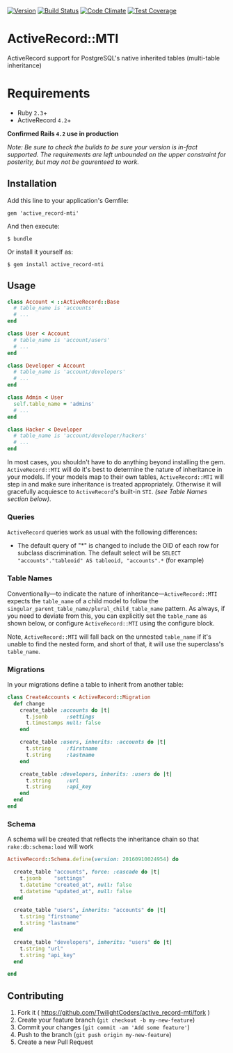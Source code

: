 [![Version      ](https://img.shields.io/gem/v/active_record-mti.svg)](https://rubygems.org/gems/active_record-mti)
[![Build Status ](https://travis-ci.org/TwilightCoders/active_record-mti.svg)](https://travis-ci.org/TwilightCoders/active_record-mti)
[![Code Climate ](https://api.codeclimate.com/v1/badges/27b02e09b5da0a7ed2fc/maintainability)](https://codeclimate.com/github/TwilightCoders/active_record-mti/maintainability)
[![Test Coverage](https://codeclimate.com/github/TwilightCoders/active_record-mti/badges/coverage.svg)](https://codeclimate.com/github/TwilightCoders/active_record-mti/coverage)

# ActiveRecord::MTI

ActiveRecord support for PostgreSQL's native inherited tables (multi-table inheritance)

# Requirements

- Ruby `2.3`+
- ActiveRecord `4.2`+

**Confirmed Rails `4.2` use in production**

_Note: Be sure to check the builds to be sure your version is in-fact supported. The requirements are left unbounded on the upper constraint for posterity, but may not be gaurenteed to work._

## Installation

Add this line to your application's Gemfile:

    gem 'active_record-mti'

And then execute:

    $ bundle

Or install it yourself as:

    $ gem install active_record-mti

## Usage

```ruby
class Account < ::ActiveRecord::Base
  # table_name is 'accounts'
  # ...
end

class User < Account
  # table_name is 'account/users'
  # ...
end

class Developer < Account
  # table_name is 'account/developers'
  # ...
end

class Admin < User
  self.table_name = 'admins'
  # ...
end

class Hacker < Developer
  # table_name is 'account/developer/hackers'
  # ...
end
```

In most cases, you shouldn't have to do anything beyond installing the gem. `ActiveRecord::MTI` will do it's best to determine the nature of inheritance in your models. If your models map to their own tables, `ActiveRecord::MTI` will step in and make sure inheritance is treated appropriately. Otherwise it will gracefully acquiesce to `ActiveRecord`'s built-in `STI`. _(see Table Names section below)_.

### Queries

`ActiveRecord` queries work as usual with the following differences:

- The default query of "\*" is changed to include the OID of each row for subclass discrimination. The default select will be `SELECT "accounts"."tableoid" AS tableoid, "accounts".*` (for example)

### Table Names

Conventionally—to indicate the nature of inheritance—`ActiveRecord::MTI` expects the `table_name` of a child model to follow the `singular_parent_table_name/plural_child_table_name` pattern. As always, if you need to deviate from this, you can explicitly set the `table_name` as shown below, or configure `ActiveRecord::MTI` using the configure block.

Note, `ActiveRecord::MTI` will fall back on the unnested `table_name` if it's unable to find the nested form, and short of that, it will use the superclass's `table_name`.

### Migrations

In your migrations define a table to inherit from another table:

```ruby
class CreateAccounts < ActiveRecord::Migration
  def change
    create_table :accounts do |t|
      t.jsonb      :settings
      t.timestamps null: false
    end

    create_table :users, inherits: :accounts do |t|
      t.string     :firstname
      t.string     :lastname
    end

    create_table :developers, inherits: :users do |t|
      t.string     :url
      t.string     :api_key
    end
  end
end

```

### Schema

A schema will be created that reflects the inheritance chain so that `rake:db:schema:load` will work

```ruby
ActiveRecord::Schema.define(version: 20160910024954) do

  create_table "accounts", force: :cascade do |t|
    t.jsonb    "settings"
    t.datetime "created_at", null: false
    t.datetime "updated_at", null: false
  end

  create_table "users", inherits: "accounts" do |t|
    t.string "firstname"
    t.string "lastname"
  end

  create_table "developers", inherits: "users" do |t|
    t.string "url"
    t.string "api_key"
  end

end
```

## Contributing

1. Fork it ( https://github.com/TwilightCoders/active_record-mti/fork )
2. Create your feature branch (`git checkout -b my-new-feature`)
3. Commit your changes (`git commit -am 'Add some feature'`)
4. Push to the branch (`git push origin my-new-feature`)
5. Create a new Pull Request
